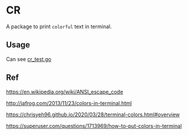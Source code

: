 # CR

A package to print `colorful` text in terminal.

## Usage

Can see [cr_test.go](./cr_test.go)

## Ref
https://en.wikipedia.org/wiki/ANSI_escape_code

http://jafrog.com/2013/11/23/colors-in-terminal.html

https://chrisyeh96.github.io/2020/03/28/terminal-colors.html#overview

https://superuser.com/questions/1713969/how-to-put-colors-in-terminal
